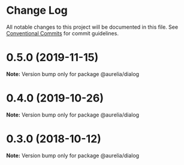# Change Log

All notable changes to this project will be documented in this file.
See [Conventional Commits](https://conventionalcommits.org) for commit guidelines.

<a name="0.5.0"></a>
# 0.5.0 (2019-11-15)

**Note:** Version bump only for package @aurelia/dialog

<a name="0.4.0"></a>
# 0.4.0 (2019-10-26)

**Note:** Version bump only for package @aurelia/dialog

<a name="0.3.0"></a>
# 0.3.0 (2018-10-12)

**Note:** Version bump only for package @aurelia/dialog

